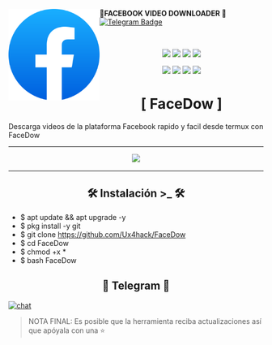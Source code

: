 <a href="https://github.com/"><img alt="AwesomeWM Logo" height="180" align = "left" src="https://github.com/Ux4hack/FaceDow/blob/main/images/fb.png"></a>
<b>🔰FACEBOOK VIDEO DOWNLOADER 🔰</b>
[![Telegram Badge](https://img.shields.io/badge/-Ux4hack-32C803?style=for-the-badge&logo=telegram&logoColor=blue&link=https://t.me/Ux4hack)](https://t.me/Ux4hack)
  <p>&nbsp; </p>

<p align="center">
  <img src="https://img.shields.io/github/license/Ux4hack/FaceDow?style=for-the-badge">
  <img src="https://img.shields.io/github/stars/Ux4hack/FaceDow?style=for-the-badge">
  <img src="https://img.shields.io/github/issues/Ux4hack/FaceDow?color=red&style=for-the-badge">
  <img src="https://img.shields.io/github/forks/Ux4hack/FaceDow?color=green&style=for-the-badge">
</p>

<p align="center">
  <img src="https://img.shields.io/badge/Author-Ux4hack-blue?style=flat-square">
  <img src="https://img.shields.io/badge/Open%20Source-Yes-darkgreen?style=flat-square">
  <img src="https://img.shields.io/badge/Maintained%3F-Yes-lightblue?style=flat-square">
  <img src="https://img.shields.io/badge/Written%20In-Bash-darkcyan?style=flat-square">
  </p>

<h1 align="center"> [ FaceDow ]  </h1>
Descarga videos de la plataforma Facebook rapido y facil desde termux con FaceDow

---

<p align="center">
<img width="80%" src="https://github.com/Ux4hack/FaceDow/blob/images/FaceDow.png"/>
</p>

---

<h2 align="center"> 🛠️ Instalación >_ 🛠️ </h2>

* $ apt update && apt upgrade -y
* $ pkg install -y git
* $ git clone https://github.com/Ux4hack/FaceDow
* $ cd FaceDow
* $ chmod +x *
* $ bash FaceDow


<h2 align="center"> 🚀 Telegram 🚀 </h2>

[![chat](https://img.shields.io/badge/TELEGRAM-CHAT-green?style=for-the-badge&logo=telegram)](https://t.me/Ux4hack)

> NOTA FINAL: Es posible que la herramienta reciba actualizaciones así que apóyala con una ⭐
